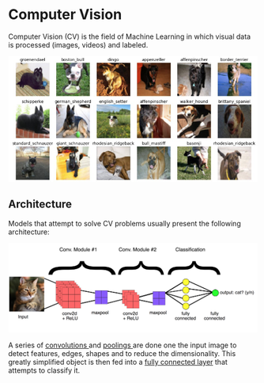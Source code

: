 # Computer Vision

Computer Vision \(CV\) is the field of Machine Learning in which visual data is processed \(images, videos\) and labeled. 

![Classifying dog breeds is CV](../.gitbook/assets/image%20%287%29.png)

## Architecture

Models that attempt to solve CV problems usually present the following architecture:

![Typical CV model architecture](../.gitbook/assets/image%20%286%29.png)

A series of [convolutions ](convolution.md)and [poolings ](pooling.md)are done one the input image to detect features, edges, shapes and to reduce the dimensionality. This greatly simplified object is then fed into a [fully connected layer](../tabular-data/fully-connected-layer.md) that attempts to classify it.

